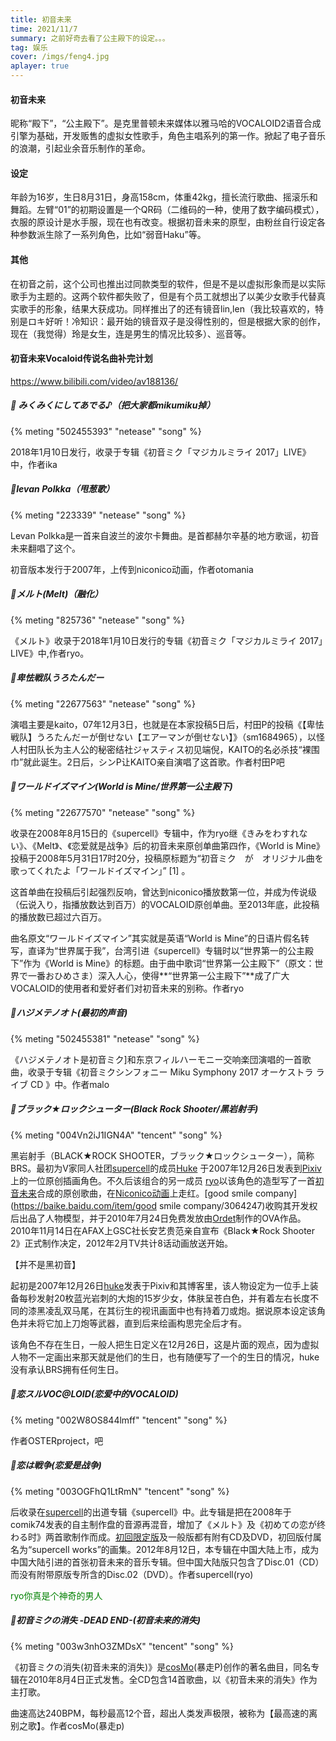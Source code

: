 ```yaml
---
title: 初音未来
time: 2021/11/7
summary: 之前好奇去看了公主殿下的设定。。。
tag: 娱乐
cover: /imgs/feng4.jpg
aplayer: true
---
```




#### 初音未来

  昵称“殿下”，“公主殿下”。是克里普顿未来媒体以雅马哈的VOCALOID2语音合成引擎为基础，开发贩售的虚拟女性歌手，角色主唱系列的第一作。掀起了电子音乐的浪潮，引起业余音乐制作的革命。

#### 设定

年龄为16岁，生日8月31日，身高158cm，体重42kg，擅长流行歌曲、摇滚乐和舞蹈。左臂“01”的初期设置是一个QR码（二维码的一种，使用了数字编码模式），衣服的原设计是水手服，现在也有改变。根据初音未来的原型，由粉丝自行设定各种参数派生除了一系列角色，比如“弱音Haku”等。

#### 其他

在初音之前，这个公司也推出过同款类型的软件，但是不是以虚拟形象而是以实际歌手为主题的。这两个软件都失败了，但是有个员工就想出了以美少女歌手代替真实歌手的形象，结果大获成功。同样推出了的还有镜音lin,len（我比较喜欢的，特别是ロキ好听！冷知识：最开始的镜音双子是没得性别的，但是根据大家的创作，现在（我觉得）玲是女生，连是男生的情况比较多）、巡音等。



#### 初音未来Vocaloid传说名曲补完计划

https://www.bilibili.com/video/av188136/

##### 🎵 みくみくにしてあでる♪（把大家都mikumiku掉）

{% meting "502455393" "netease" "song" %}

2018年1月10日发行，收录于专辑《初音ミク「マジカルミライ 2017」LIVE》中，作者ika

##### 🎵Ievan Polkka（甩葱歌）

{% meting "223339" "netease" "song" %}

Levan Polkka是一首来自波兰的波尔卡舞曲。是首都赫尔辛基的地方歌谣，初音未来翻唱了这个。

初音版本发行于2007年，上传到niconico动画，作者otomania

##### 🎵メルト(Melt)（融化）

{% meting "825736" "netease" "song" %}

《メルト》收录于2018年1月10日发行的专辑《初音ミク「マジカルミライ 2017」LIVE》中,作者ryo。

##### 🎵卑怯戦队うろたんだー

{% meting "22677563" "netease" "song" %}

演唱主要是kaito，07年12月3日，也就是在本家投稿5日后，村田P的投稿《【卑怯戦队】うろたんだーが倒せない【エアーマンが倒せない】》（sm1684965），以怪人村田队长为主人公的秘密结社ジャスティス初见端倪，KAITO的名必杀技“裸围巾”就此诞生。2日后，シンP让KAITO亲自演唱了这首歌。作者村田P吧

##### 🎵ワールドイズマイン(World is Mine/世界第一公主殿下)

{% meting "22677570" "netease" "song" %}

收录在2008年8月15日的《supercell》专辑中，作为ryo继《きみをわすれない》、《Melt》、《恋爱就是战争》后的初音未来原创单曲第四作，《World is Mine》投稿于2008年5月31日17时20分，投稿原标题为“初音ミク　が　オリジナル曲を歌ってくれたよ「ワールドイズマイン」” [1] 。

这首单曲在投稿后引起强烈反响，曾达到niconico播放数第一位，并成为传说级（伝说入り，指播放数达到百万）的VOCALOID原创单曲。至2013年底，此投稿的播放数已超过六百万。

曲名原文“ワールドイズマイン”其实就是英语“World is Mine”的日语片假名转写，直译为“世界属于我”，台湾引进《supercell》专辑时以“世界第一的公主殿下”作为《World is Mine》的标题。由于曲中歌词“世界第一公主殿下”（原文：世界で一番おひめさま）深入人心，使得**“世界第一公主殿下”**成了广大VOCALOID的使用者和爱好者们对初音未来的别称。作者ryo

##### 🎵ハジメテノオト(最初的声音)  

{% meting "502455381" "netease" "song" %}

《ハジメテノオト是初音ミク]和东京フィルハーモニー交响楽団演唱的一首歌曲，收录于专辑《初音ミクシンフォニー Miku Symphony 2017 オーケストラ ライブ CD 》中。作者malo

##### 🎵ブラック★ロックシューター(Black Rock Shooter/黑岩射手)

{% meting "004Vn2iJ1IGN4A" "tencent" "song" %}

黑岩射手（BLACK★ROCK SHOOTER，ブラック★ロックシューター），简称BRS。最初为V家同人社团[supercell](https://baike.baidu.com/item/supercell/9498426)的成员[Huke](https://baike.baidu.com/item/Huke) 于2007年12月26日发表到[Pixiv](https://baike.baidu.com/item/Pixiv)上的一位原创插画角色。不久后该组合的另一成员 [ryo](https://baike.baidu.com/item/ryo/2267887)以该角色的造型写了一首[初音未来](https://baike.baidu.com/item/初音未来/8231955)合成的原创歌曲，在[Niconico动画](https://baike.baidu.com/item/Niconico动画)上走红。[good smile company](https://baike.baidu.com/item/good smile company/3064247)收购其开发权后出品了人物模型，并于2010年7月24日免费发放由[Ordet](https://baike.baidu.com/item/Ordet/2290744)制作的OVA作品。2010年11月14日在AFAX上GSC社长安艺贵范亲自宣布《Black★Rock Shooter 2》正式制作决定，2012年2月TV共计8话动画放送开始。

【并不是黑初音】

起初是2007年12月26日[huke](https://baike.baidu.com/item/huke)发表于Pixiv和其博客里，该人物设定为一位手上装备每秒发射20枚蓝光岩刺的大炮的15岁少女，体肤呈苍白色，并有着左右长度不同的漆黑凌乱双马尾，在其衍生的视讯画面中也有持着刀或炮。据说原本设定该角色并未将它加上刀炮等武器，直到后来绘画构思完全后才有。

该角色不存在生日，一般人把生日定义在12月26日，这是片面的观点，因为虚拟人物不一定画出来那天就是他们的生日，也有随便写了一个的生日的情况，huke没有承认BRS拥有任何生日。

##### 🎵恋スルVOC@LOID(恋爱中的VOCALOID)

{% meting "002W8OS844lmff" "tencent" "song" %}

作者OSTERproject，吧

##### 🎵恋は戦争(恋爱是战争)

{% meting "003OGFhQ1LtRmN" "tencent" "song" %}

后收录在[supercell](https://baike.baidu.com/item/supercell/9498426)的出道专辑《supercell》中。此专辑是把在2008年于comik74发表的自主制作盘的音源再混音，增加了《メルト》及《初めての恋が终わる时》两首歌制作而成。[初回限定版](https://baike.baidu.com/item/初回限定版/10447353)及一般版都有附有CD及DVD，初回版付属名为“supercell works”的画集。2012年8月12日，本专辑在中国大陆上市，成为中国大陆引进的首张初音未来的音乐专辑。但中国大陆版只包含了Disc.01（CD）而没有附带原版专所含的Disc.02（DVD）。作者supercell(ryo)

<font color='green'>ryo你真是个神奇的男人</font>

##### 🎵初音ミクの消失 -DEAD END-(初音未来的消失)

{% meting "003w3nhO3ZMDsX" "tencent" "song" %}

《初音ミクの消失(初音未来的消失)》是[cosMo](https://baike.baidu.com/item/cosMo/9848016)(暴走P)创作的著名曲目，同名专辑在2010年8月4日正式发售。全CD包含14首歌曲，以《初音未来的消失》作为主打歌。

曲速高达240BPM，每秒最高12个音，超出人类发声极限，被称为【最高速的离别之歌】。作者cosMo(暴走p)







